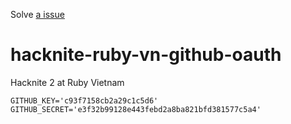 Solve [a issue](https://github.com/ruby-vietnam/hacknite/issues/21)

# hacknite-ruby-vn-github-oauth
Hacknite 2 at Ruby Vietnam

```
GITHUB_KEY='c93f7158cb2a29c1c5d6'
GITHUB_SECRET='e3f32b99128e443febd2a8ba821bfd381577c5a4'
